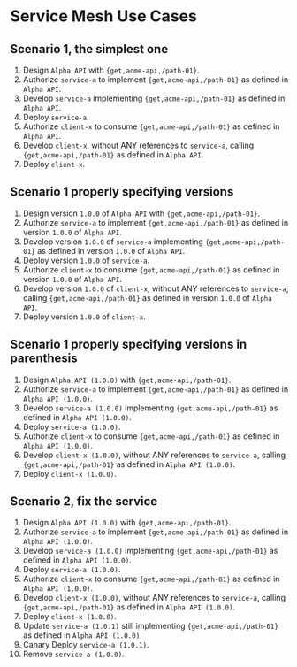 # Service Mesh Use Cases

## Scenario 1, the simplest one

1. Design `Alpha API` with `{get,acme-api,/path-01}`.
2. Authorize `service-a` to implement `{get,acme-api,/path-01}` as defined in `Alpha API`.
3. Develop `service-a` implementing `{get,acme-api,/path-01}` as defined in `Alpha API`.
4. Deploy `service-a`.
5. Authorize `client-x` to consume `{get,acme-api,/path-01}` as defined in `Alpha API`.
6. Develop `client-x`, without ANY references to `service-a`, calling `{get,acme-api,/path-01}` as defined in `Alpha API`.
7. Deploy `client-x`.

## Scenario 1 properly specifying versions

1. Design version `1.0.0` of `Alpha API` with `{get,acme-api,/path-01}`.
2. Authorize `service-a` to implement `{get,acme-api,/path-01}` as defined in version `1.0.0` of `Alpha API`.
3. Develop version `1.0.0` of `service-a` implementing `{get,acme-api,/path-01}` as defined in version `1.0.0` of `Alpha API`.
4. Deploy version `1.0.0` of `service-a`.
5. Authorize `client-x` to consume `{get,acme-api,/path-01}` as defined in version `1.0.0` of `Alpha API`.
6. Develop version `1.0.0` of `client-x`, without ANY references to `service-a`, calling `{get,acme-api,/path-01}` as defined in version `1.0.0` of `Alpha API`.
7. Deploy version `1.0.0` of `client-x`.

## Scenario 1 properly specifying versions in parenthesis

1. Design `Alpha API (1.0.0)` with `{get,acme-api,/path-01}`.
2. Authorize `service-a` to implement `{get,acme-api,/path-01}` as defined in `Alpha API (1.0.0)`.
3. Develop `service-a (1.0.0)` implementing `{get,acme-api,/path-01}` as defined in `Alpha API (1.0.0)`.
4. Deploy `service-a (1.0.0)`.
5. Authorize `client-x` to consume `{get,acme-api,/path-01}` as defined in `Alpha API (1.0.0)`.
6. Develop `client-x (1.0.0)`, without ANY references to `service-a`, calling `{get,acme-api,/path-01}` as defined in `Alpha API (1.0.0)`.
7. Deploy `client-x (1.0.0)`.

## Scenario 2, fix the service

1. Design `Alpha API (1.0.0)` with `{get,acme-api,/path-01}`.
2. Authorize `service-a` to implement `{get,acme-api,/path-01}` as defined in `Alpha API (1.0.0)`.
3. Develop `service-a (1.0.0)` implementing `{get,acme-api,/path-01}` as defined in `Alpha API (1.0.0)`.
4. Deploy `service-a (1.0.0)`.
5. Authorize `client-x` to consume `{get,acme-api,/path-01}` as defined in `Alpha API (1.0.0)`.
6. Develop `client-x (1.0.0)`, without ANY references to `service-a`, calling `{get,acme-api,/path-01}` as defined in `Alpha API (1.0.0)`.
7. Deploy `client-x (1.0.0)`.
8. Update `service-a (1.0.1)` still implementing `{get,acme-api,/path-01}` as defined in `Alpha API (1.0.0)`.
9. Canary Deploy `service-a (1.0.1)`.
10. Remove `service-a (1.0.0)`.
